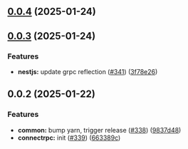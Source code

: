 

## [0.0.4](https://github.com/atls/nestjs/compare/@atls/nestjs-connectrpc@0.0.3...@atls/nestjs-connectrpc@0.0.4) (2025-01-24)






## [0.0.3](https://github.com/atls/nestjs/compare/@atls/nestjs-connectrpc@0.0.2...@atls/nestjs-connectrpc@0.0.3) (2025-01-24)


### Features


* **nestjs:** update grpc reflection ([#341](https://github.com/atls/nestjs/issues/341)) ([3f78e26](https://github.com/atls/nestjs/commit/3f78e26340b9ba64eab425160e8cea7ba83a3538))



## 0.0.2 (2025-01-22)

### Features

- **common:** bump yarn, trigger release ([#338](https://github.com/atls/nestjs/issues/338)) ([9837d48](https://github.com/atls/nestjs/commit/9837d482f75928a3ac132d0306ab6de04d8a04b9))
- **connectrpc:** init ([#339](https://github.com/atls/nestjs/issues/339)) ([663389c](https://github.com/atls/nestjs/commit/663389cd20156a9c10e93d6dbb8326bf8dcac781))
